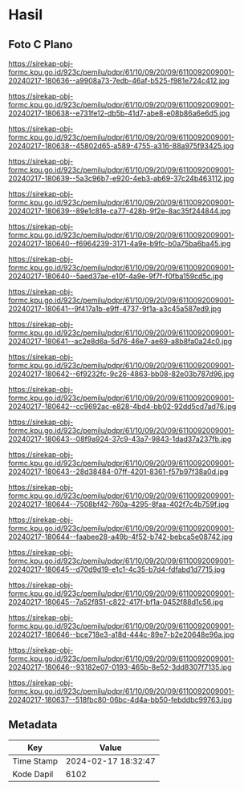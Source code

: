 # Hasil

## Foto C Plano

https://sirekap-obj-formc.kpu.go.id/923c/pemilu/pdpr/61/10/09/20/09/6110092009001-20240217-180636--a9908a73-7edb-46af-b525-f981e724c412.jpg

https://sirekap-obj-formc.kpu.go.id/923c/pemilu/pdpr/61/10/09/20/09/6110092009001-20240217-180638--e731fe12-db5b-41d7-abe8-e08b86a6e6d5.jpg

https://sirekap-obj-formc.kpu.go.id/923c/pemilu/pdpr/61/10/09/20/09/6110092009001-20240217-180638--45802d65-a589-4755-a316-88a975f93425.jpg

https://sirekap-obj-formc.kpu.go.id/923c/pemilu/pdpr/61/10/09/20/09/6110092009001-20240217-180639--5a3c96b7-e920-4eb3-ab69-37c24b463112.jpg

https://sirekap-obj-formc.kpu.go.id/923c/pemilu/pdpr/61/10/09/20/09/6110092009001-20240217-180639--89e1c81e-ca77-428b-9f2e-8ac35f244844.jpg

https://sirekap-obj-formc.kpu.go.id/923c/pemilu/pdpr/61/10/09/20/09/6110092009001-20240217-180640--f6964239-3171-4a9e-b9fc-b0a75ba6ba45.jpg

https://sirekap-obj-formc.kpu.go.id/923c/pemilu/pdpr/61/10/09/20/09/6110092009001-20240217-180640--5aed37ae-e10f-4a9e-9f7f-f0fba159cd5c.jpg

https://sirekap-obj-formc.kpu.go.id/923c/pemilu/pdpr/61/10/09/20/09/6110092009001-20240217-180641--9f417a1b-e9ff-4737-9f1a-a3c45a587ed9.jpg

https://sirekap-obj-formc.kpu.go.id/923c/pemilu/pdpr/61/10/09/20/09/6110092009001-20240217-180641--ac2e8d6a-5d76-46e7-ae69-a8b8fa0a24c0.jpg

https://sirekap-obj-formc.kpu.go.id/923c/pemilu/pdpr/61/10/09/20/09/6110092009001-20240217-180642--6f9232fc-9c26-4863-bb08-82e03b787d96.jpg

https://sirekap-obj-formc.kpu.go.id/923c/pemilu/pdpr/61/10/09/20/09/6110092009001-20240217-180642--cc9692ac-e828-4bd4-bb02-92dd5cd7ad76.jpg

https://sirekap-obj-formc.kpu.go.id/923c/pemilu/pdpr/61/10/09/20/09/6110092009001-20240217-180643--08f9a924-37c9-43a7-9843-1dad37a237fb.jpg

https://sirekap-obj-formc.kpu.go.id/923c/pemilu/pdpr/61/10/09/20/09/6110092009001-20240217-180643--28d38484-07ff-4201-8361-f57b97f38a0d.jpg

https://sirekap-obj-formc.kpu.go.id/923c/pemilu/pdpr/61/10/09/20/09/6110092009001-20240217-180644--7508bf42-760a-4295-8faa-402f7c4b759f.jpg

https://sirekap-obj-formc.kpu.go.id/923c/pemilu/pdpr/61/10/09/20/09/6110092009001-20240217-180644--faabee28-a49b-4f52-b742-bebca5e08742.jpg

https://sirekap-obj-formc.kpu.go.id/923c/pemilu/pdpr/61/10/09/20/09/6110092009001-20240217-180645--d70d9d19-e1c1-4c35-b7d4-fdfabd1d7715.jpg

https://sirekap-obj-formc.kpu.go.id/923c/pemilu/pdpr/61/10/09/20/09/6110092009001-20240217-180645--7a52f851-c822-417f-bf1a-0452f88d1c56.jpg

https://sirekap-obj-formc.kpu.go.id/923c/pemilu/pdpr/61/10/09/20/09/6110092009001-20240217-180646--bce718e3-a18d-444c-89e7-b2e20648e96a.jpg

https://sirekap-obj-formc.kpu.go.id/923c/pemilu/pdpr/61/10/09/20/09/6110092009001-20240217-180646--93182e07-0193-465b-8e52-3dd8307f7135.jpg

https://sirekap-obj-formc.kpu.go.id/923c/pemilu/pdpr/61/10/09/20/09/6110092009001-20240217-180637--518fbc80-06bc-4d4a-bb50-febddbc99763.jpg


## Metadata

| Key        | Value               |
| ---------- | ------------------- |
| Time Stamp | 2024-02-17 18:32:47 |
| Kode Dapil | 6102                |



